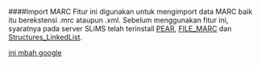 ####Import MARC
Fitur ini digunakan untuk mengimport data MARC baik itu berekstensi .mrc ataupun .xml.
Sebelum menggunakan fitur ini, syaratnya pada server SLiMS telah terinstall [PEAR](http://pear.php.net/index.php), [FILE_MARC](http://pear.php.net/package/File_MARC) dan [Structures_LinkedList](http://pear.php.net/package/Structures_LinkedList).

<a href = "http://google.com" target="_blank">ini mbah google</a>
